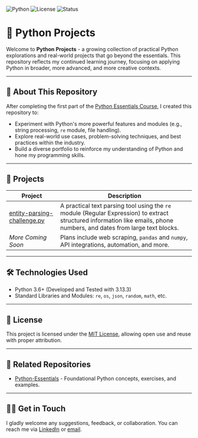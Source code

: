 ![Python](https://img.shields.io/badge/python-3.13-blue)
![License](https://img.shields.io/badge/license-MIT-green)
![Status](https://img.shields.io/badge/status-in--progress-yellow)

# 🐍 Python Projects

Welcome to **Python Projects** - a growing collection of practical Python explorations and real-world projects that go beyond the essentials. 
This repository reflects my continued learning journey, focusing on applying Python in broader, more advanced, and more creative contexts.

---

## 📌 About This Repository

After completing the first part of the [Python Essentials Course](https://github.com/JRodger3008/Python-Essentials), I created this repository to:

- Experiment with Python's more powerful features and modules (e.g., string processing, `re` module, file handling).
- Explore real-world use cases, problem-solving techniques, and best practices within the industry.
- Build a diverse portfolio to reinforce my understanding of Python and hone my programming skills.

---

## 📁 Projects

| Project | Description |
|--------|-------------|
|[entity-parsing-challenge.py](./entity-parsing-challenge.py)| A practical text parsing tool using the `re` module (Regular Expression) to extract structured information like emails, phone numbers, and dates from large text blocks.|
|_More Coming Soon_| Plans include web scraping, `pandas` and `numpy`, API integrations, automation, and more. |

---

## 🛠 Technologies Used

- Python 3.6+ (Developed and Tested with 3.13.3)
- Standard Libraries and Modules: `re`, `os`, `json`, `random`, `math`, etc.

---

## 📄 License

This project is licensed under the [MIT License](LICENSE), allowing open use and reuse with proper attribution.

---

## 🔗 Related Repositories

- [Python-Essentials](https://github.com/JRodger3008/Python-Essentials) - Foundational Python concepts, exercises, and examples.

---

## 🙋‍♂️ Get in Touch

I gladly welcome any suggestions, feedback, or collaboration.
You can reach me via [LinkedIn](https://www.linkedin.com/in/jordan-rodger3008/) or [email](mailto:j.rodger3008@outlook.com).
